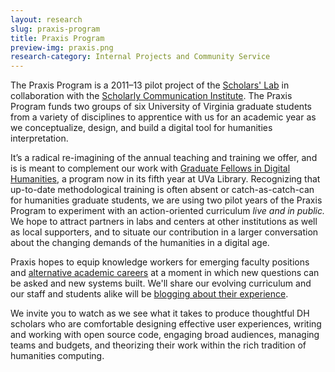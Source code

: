 ```yaml
---
layout: research
slug: praxis-program
title: Praxis Program
preview-img: praxis.png
research-category: Internal Projects and Community Service
---
```


The Praxis Program is a 2011–13 pilot project of the [Scholars' Lab](http://lib.virginia.edu/scholarslab) in collaboration with the [Scholarly Communication Institute](http://uvasci.org). The Praxis Program funds two groups of six University of Virginia graduate students from a variety of disciplines to apprentice with us for an academic year as we conceptualize, design, and build a digital tool for humanities interpretation.

It’s a radical re-imagining of the annual teaching and training we offer, and is is meant to complement our work with [Graduate Fellows in Digital Humanities](http://www2.lib.virginia.edu/scholarslab/about/fellowship.html), a program now in its fifth year at UVa Library. Recognizing that up-to-date methodological training is often absent or catch-as-catch-can for humanities graduate students, we are using two pilot years of the Praxis Program to experiment with an action-oriented curriculum _live and in public._ We hope to attract partners in labs and centers at other institutions as well as local supporters, and to situate our contribution in a larger conversation about the changing demands of the humanities in a digital age.

Praxis hopes to equip knowledge workers for emerging faculty positions and [alternative academic careers](http://mediacommons.futureofthebook.org/alt-ac) at a moment in which new questions can be asked and new systems built. We'll share our evolving curriculum and our staff and students alike will be [blogging about their experience](http://www.scholarslab.org/category/praxisprogram/).

We invite you to watch as we see what it takes to produce thoughtful DH scholars who are comfortable designing effective user experiences, writing and working with open source code, engaging broad audiences, managing teams and budgets, and theorizing their work within the rich tradition of humanities computing.
